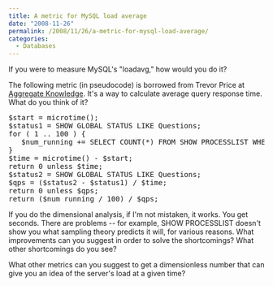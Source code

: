 ```yaml
---
title: A metric for MySQL load average
date: "2008-11-26"
permalink: /2008/11/26/a-metric-for-mysql-load-average/
categories:
  - Databases
---
```

If you were to measure MySQL's "loadavg," how would you do it?

The following metric (in pseudocode) is borrowed from Trevor Price at [Aggregate Knowledge][1]. It's a way to calculate average query response time. What do you think of it?

<pre>$start = microtime();
$status1 = SHOW GLOBAL STATUS LIKE Questions;
for ( 1 .. 100 ) {
   $num_running += SELECT COUNT(*) FROM SHOW PROCESSLIST WHERE Command = Query;
}
$time = microtime() - $start;
return 0 unless $time;
$status2 = SHOW GLOBAL STATUS LIKE Questions;
$qps = ($status2 - $status1) / $time;
return 0 unless $qps;
return ($num_running / 100) / $qps;
</pre>

If you do the dimensional analysis, if I'm not mistaken, it works. You get seconds. There are problems -- for example, SHOW PROCESSLIST doesn't show you what sampling theory predicts it will, for various reasons. What improvements can you suggest in order to solve the shortcomings? What other shortcomings do you see?

What other metrics can you suggest to get a dimensionless number that can give you an idea of the server's load at a given time?

 [1]: http://www.aggregateknowledge.com/
